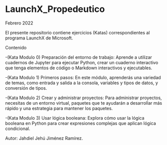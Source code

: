 # LaunchX_Propedeutico
Febrero 2022

El presente repositorio contiene ejercicios (Katas) correspondientes al programa LaunchX de Microsoft.

Contenido

-(Kata Modulo 0) Preparación del entorno de trabajo: Aprende a utilizar cuadernos de Jupyter para ejecutar Python, crear un cuaderno interactivo que tenga elementos de código o Markdown interactivos y ejecutables.

-(Kata Modulo 1) Primeros pasos: En este módulo, aprenderás una variedad de temas, como entrada y salida a la consola, variables y tipos de datos, y conversión de tipos.	

-(Kata Modulo 2)  Crear y administrar proyectos: Para administrar proyectos, necesitas de un entorno virtual, paquetes que te ayudarán a desarrollar más rápido y una estrategia para mantener los paquetes.	

-(Kata Modulo 3) Usar lógica booleana: Explora cómo usar la lógica booleana en Python para crear expresiones complejas que aplican lógica condicional.



Autor: Jahdiel Jehú Jiménez Ramírez.
